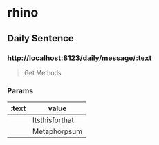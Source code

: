 # rhino

## Daily Sentence

### http://localhost:8123/daily/message/:text
> Get Methods


### Params
| :text |  value |
|------|----|
| |Itsthisforthat|
||Metaphorpsum|
